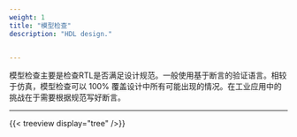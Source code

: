 ```yaml
---
weight: 1
title: "模型检查"
description: "HDL design."


---
```


模型检查主要是检查RTL是否满足设计规范。一般使用基于断言的验证语言。相较于仿真，模型检查可以 100% 覆盖设计中所有可能出现的情况。在工业应用中的挑战在于需要根据规范写好断言。

---

{{< treeview
  display="tree"
/>}}
